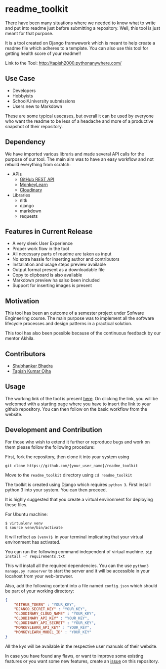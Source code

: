 # readme_toolkit

There have been many situations where we needed to know what to write and put into readme just before submitting a repository. Well, this tool is just meant for that purpose. 

It is a tool created on Django framwework which is meant to help create a readme file which adheres to a template. You can also use this tool for getting health score of your readme!!

Link to the Tool: http://tapish2000.pythonanywhere.com/

## Use Case

- Developers
- Hobbyists
- School/University submissions
- Users new to Markdown

These are some typical usecases, but overall it can be used by everyone who want the readme to be less of a headache and more of a productive snapshot of their repository.

## Dependency

We have imported various libraris and made several API calls for the purpose of our tool. The main aim was to have an easy workflow and not rebuild everything from scratch:

- APIs
    - [GitHub REST API](https://docs.github.com/en/rest)
    - [MonkeyLearn](https://app.monkeylearn.com/)
    - [Cloudinary](https://cloudinary.com/)
- Libraries
    - nltk
    - django
    - markdown
    - requests

## Features in Current Release
- A very sleek User Experience
- Proper work flow in the tool
- All necessary parts of readme are taken as input
- No extra hassle for inserting author and contributors
- Installation and usage steps preview available
- Output format present as a downloadable file
- Copy to clipboard is also available
- Markdown preview ha salso been included
- Support for inserting images is present

## Motivation

This tool has been an outcome of a semester project under Sofware Engineering course. The main purpose was to implement all the software lifecycle processes and design patterns in a practical solution.

This tool has also been possible because of the continuous feedback by our mentor Akhila.

## Contributors

- [Shubhankar Bhadra](http://github.com/shobhi1310)
- [Tapish Kumar Ojha](http://github.com/tapish2000/)

## Usage

The working link of the tool is present [here](http://tapish2000.pythonanywhere.com/). On clicking the link, you will be welcomed with a starting page where you have to insert the link to your github repository. You can then follow on the basic workflow from the website.

## Development and Contribution

For those who wish to extend it further or reproduce bugs and work on them please follow the following procedure:

First, fork the repository, then clone it into your system using

`git clone https://github.com/{your_user_name}/readme_toolkit`

Move to the `readme_toolkit` directory using `cd readme_toolkit`

The toolkit is created using Django which requires `python 3`. First install python 3 into your system. You can then proceed.

It is highly suggested that you create a virtual environment for deploying these files.

For Ubuntu machine:
```
$ virtualenv venv
$ source venv/bin/activate
```
It will reflect as `(venv)$ `in your terminal implicating that your virtual environment has activated.

You can run the following command independent of virtual machine.
`pip install -r requirements.txt`

This will install all the required dependencies. You can the use `python3 manage.py runserver` to start the server and it will be accessible in your locahost from your web-browser.

Also, add the following content into a file named `config.json` which should be part of your working directory:
```json
{
    "GITHUB_TOKEN" : "YOUR_KEY",
    "DJANGO_SECRET_KEY" : "YOUR_KEY",
    "CLOUDINARY_CLOUD_NAME" : "YOUR_KEY",
    "CLOUDINARY_API_KEY" : "YOUR_KEY",
    "CLOUDINARY_API_SECRET" : "YOUR_KEY",
    "MONKEYLEARN_API_KEY" : "YOUR_KEY",
    "MONKEYLEARN_MODEL_ID" : "YOUR_KEY"
}
```
All the kys will be available in the respective user manuals of their website.

In case you have found any flaws, or want to improve some existing features or you want some new features, create an [issue](https://github.com/tapish2000/readme_toolkit/issues) on this repository.
